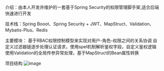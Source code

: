 介绍：由本人开发并维护的一套基于Spring Security的权限管理脚手架,适合后端快速进行开发

技术栈：Spring Booot、Spring Security + JWT、MapStruct、Validation、Mybatis-Plus、Redis

主要模块：
基于RBAC权限控制模型来实现对用户-角色-权限之间的关系协调
自定义过滤器链逐步处理认证请求，使用spel机制解析鉴权字段，自定义鉴权逻辑
使用Validation的全局传参异常处理，基于MapStruct的Bean属性转换

项目结构
![image](https://github.com/user-attachments/assets/62ed021e-54d3-4f9e-8d6b-dd5be324a0da)

